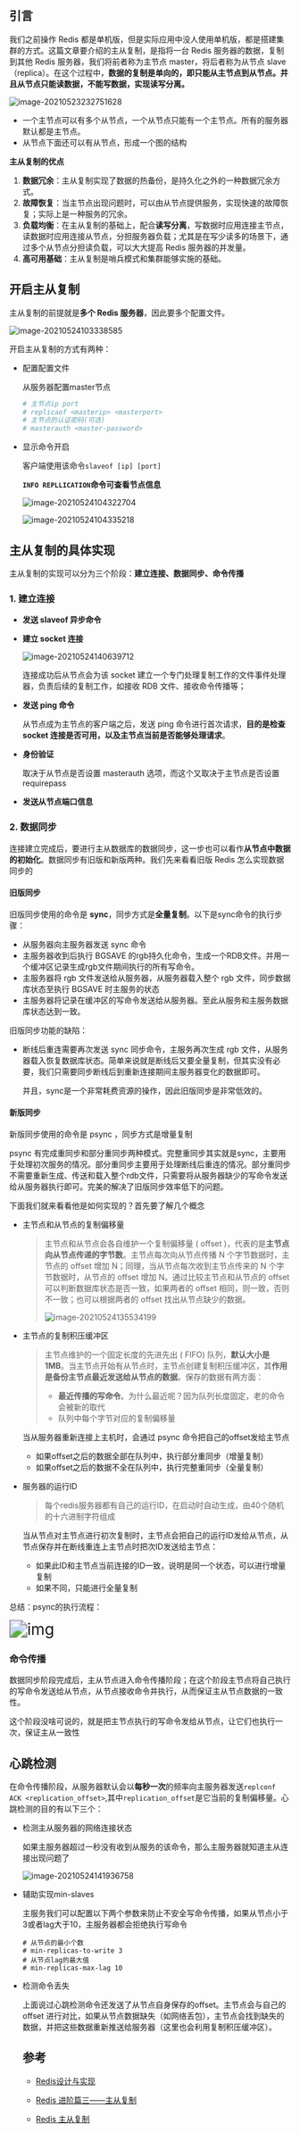 

## 引言

我们之前操作 Redis 都是单机版，但是实际应用中没人使用单机版，都是搭建集群的方式。这篇文章要介绍的主从复制，是指将一台 Redis 服务器的数据，复制到其他 Redis 服务器，我们将前者称为主节点 master，将后者称为从节点 slave（replica）。在这个过程中，**数据的复制是单向的，即只能从主节点到从节点。并且从节点只能读数据，不能写数据，实现读写分离。**

![image-20210523232751628](https://i.loli.net/2021/09/12/mJl7RXFGLC8BdQx.png)

- 一个主节点可以有多个从节点，一个从节点只能有一个主节点。所有的服务器默认都是主节点。
- 从节点下面还可以有从节点，形成一个图的结构

**主从复制的优点**

1. **数据冗余**：主从复制实现了数据的热备份，是持久化之外的一种数据冗余方式。
2. **故障恢复**：当主节点出现问题时，可以由从节点提供服务，实现快速的故障恢复；实际上是一种服务的冗余。
3. **负载均衡**：在主从复制的基础上，配合**读写分离**，写数据时应用连接主节点，读数据时应用连接从节点，分担服务器负载；尤其是在写少读多的场景下，通过多个从节点分担读负载，可以大大提高 Redis 服务器的并发量。
4. **高可用基础**：主从复制是哨兵模式和集群能够实施的基础。

## 开启主从复制

主从复制的前提就是**多个 Redis 服务器**，因此要多个配置文件。

![image-20210524103338585](https://i.loli.net/2021/09/12/C49BkLlqN1OQsz8.png)

开启主从复制的方式有两种：

- 配置配置文件

  从服务器配置master节点

  ```conf
  # 主节点ip port
  # replicaof <masterip> <masterport>
  # 主节点的认证密码(可选)
  # masterauth <master-password>
  ```

- 显示命令开启

  客户端使用该命令`slaveof [ip] [port]`

  **`INFO REPLLICATION`命令可查看节点信息**

  ![image-20210524104322704](https://i.loli.net/2021/09/12/GouctO9sFEUL23J.png)

  ![image-20210524104335218](https://i.loli.net/2021/09/12/d5axCbt8Af1rkop.png)

## 主从复制的具体实现

主从复制的实现可以分为三个阶段：**建立连接、数据同步、命令传播**

### 1. 建立连接

- **发送 slaveof 异步命令**

- **建立 socket 连接**

  ![image-20210524140639712](https://i.loli.net/2021/09/12/Dj8fYTXEaZRNl6n.png)

  连接成功后从节点会为该 socket 建立一个专门处理复制工作的文件事件处理器，负责后续的复制工作，如接收 RDB 文件、接收命令传播等；

- **发送 ping 命令**

  从节点成为主节点的客户端之后，发送 ping 命令进行首次请求，**目的是检查 socket 连接是否可用，以及主节点当前是否能够处理请求**。

- **身份验证**

  取决于从节点是否设置 masterauth 选项，而这个又取决于主节点是否设置 requirepass

- **发送从节点端口信息**

### 2. 数据同步

连接建立完成后，要进行主从数据库的数据同步，这一步也可以看作**从节点中数据的初始化**。数据同步有旧版和新版两种。我们先来看看旧版 Redis 怎么实现数据同步的

#### 旧版同步

旧版同步使用的命令是 **sync**，同步方式是**全量复制**。以下是sync命令的执行步骤：

- 从服务器向主服务器发送 sync 命令
- 主服务器收到后执行 BGSAVE 的rgb持久化命令，生成一个RDB文件。并用一个缓冲区记录生成rgb文件期间执行的所有写命令。
- 主服务器将 rgb 文件发送给从服务器，从服务器载入整个 rgb 文件，同步数据库状态至执行 BGSAVE 时主服务的状态
- 主服务器将记录在缓冲区的写命令发送给从服务器。至此从服务和主服务数据库状态达到一致。

旧版同步功能的缺陷：

- 断线后重连需要再次发送 sync 同步命令，主服务再次生成 rgb 文件，从服务器载入恢复数据库状态。简单来说就是断线后又要全量复制，但其实没有必要，我们只需要同步断线后到重新连接期间主服务器变化的数据即可。

  并且，sync是一个非常耗费资源的操作，因此旧版同步是非常低效的。

#### 新版同步

新版同步使用的命令是 psync ，同步方式是增量复制

psync 有完成重同步和部分重同步两种模式。完整重同步其实就是sync，主要用于处理初次服务的情况。部分重同步主要用于处理断线后重连的情况。部分重同步不需要重新生成、传送和载入整个rdb文件，只需要将从服务器缺少的写命令发送给从服务器执行即可。完美的解决了旧版同步效率低下的问题。

下面我们就来看看他是如何实现的？首先要了解几个概念

- 主节点和从节点的复制偏移量

  > 主节点和从节点会各自维护一个复制偏移量 ( offset )，代表的是**主节点向从节点传递的字节数**。主节点每次向从节点传播 N 个字节数据时，主节点的 offset 增加 N；同理，当从节点每次收到主节点传来的 N 个字节数据时，从节点的 offset 增加 N。通过比较主节点和从节点的 offset 可以判断数据库状态是否一致，如果两者的 offset 相同，则一致，否则不一致；也可以根据两者的 offset 找出从节点缺少的数据。
  >
  > ![image-20210524135534199](https://i.loli.net/2021/09/12/g95SvkFrjzNlhPb.png)

- 主节点的复制积压缓冲区

  > 主节点维护的一个固定长度的先进先出 ( FIFO) 队列，**默认大小是 1MB**。当主节点开始有从节点时，主节点创建复制积压缓冲区，其**作用是备份主节点最近发送给从节点的数据**。保存的数据有两方面：
  >
  > - **最近传播的写命令**。为什么最近呢？因为队列长度固定，老的命令会被新的取代
  > - 队列中每个字节对应的复制偏移量

  当从服务器重新连接上主机时，会通过 psync 命令把自己的offset发给主节点

  - 如果offset之后的数据全部在队列中，执行部分重同步（增量复制）
  - 如果offset之后的数据不全在队列中，执行完整重同步（全量复制）

- 服务器的运行ID

  > 每个redis服务器都有自己的运行ID，在启动时自动生成，由40个随机的十六进制字符组成

  当从节点对主节点进行初次复制时，主节点会把自己的运行ID发给从节点，从节点保存并在断线重连上主节点时把次ID发送给主节点：

  - 如果此ID和主节点当前连接的ID一致，说明是同一个状态，可以进行增量复制
  - 如果不同，只能进行全量复制

总结：psync的执行流程：

<img src="https://i.loli.net/2021/09/12/JAOu46ElZar1Bij.png" alt="img" style="zoom:200%;" />

### 命令传播

数据同步阶段完成后，主从节点进入命令传播阶段；在这个阶段主节点将自己执行的写命令发送给从节点，从节点接收命令并执行，从而保证主从节点数据的一致性。

这个阶段没啥可说的，就是把主节点执行的写命令发给从节点，让它们也执行一次，保证主从一致性

## 心跳检测

在命令传播阶段，从服务器默认会以**每秒一次**的频率向主服务器发送`replconf ACK <replication_offset>`,其中`replication_offset`是它当前的复制偏移量。心跳检测的目的有以下三个：

- 检测主从服务器的网络连接状态

  如果主服务器超过一秒没有收到从服务的该命令，那么主服务器就知道主从连接出现问题了

  ![image-20210524141936758](https://i.loli.net/2021/09/12/hk5dlZCHQiBW9jP.png)

- 辅助实现min-slaves

  主服务我们可以配置以下两个参数来防止不安全写命令传播，如果从节点小于3或者lag大于10，主服务器都会拒绝执行写命令

  ```CONF
  # 从节点的最小个数
  # min-replicas-to-write 3
  # 从节点lag的最大值
  # min-replicas-max-lag 10
  ```

- 检测命令丢失

  上面说过心跳检测命令还发送了从节点自身保存的offset。主节点会与自己的 offset 进行对比，如果从节点数据缺失（如网络丢包），主节点会找到缺失的数据，并把这些数据重新推送给服务器（这里也会利用复制积压缓冲区）。 

  ## 参考

  - [Redis设计与实现](http://redisbook.com/)

  - [Redis 进阶篇三——主从复制](https://xie.infoq.cn/article/d28c092f8c090dddcae3888bc)

  - [Redis 主从复制](https://jaminzhang.github.io/nosql/Redis-Master-Slave-Replication/)

  



